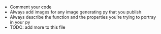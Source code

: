 - Comment your code
- Always add images for any image generating py that you publish
- Always describe the function and the properties you're trying to portray in your py
- TODO: add more to this file
